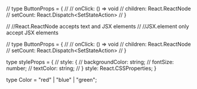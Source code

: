 

// type ButtonProps = {
//     // onClick: () => void
//     children: React.ReactNode
//     setCount: React.Dispatch<SetStateAction<number>>
// }

// //React.ReactNode accepts text and JSX elements
// //JSX.element only accept JSX elements

// type ButtonProps = {
//     // onClick: () => void
//     children: React.ReactNode
//     setCount: React.Dispatch<SetStateAction<number>>
// }

type styleProps = {
    // style: {
    //     backgroundColor: string;
    //     fontSize: number;
    //     textColor: string;
    // }
    style: React.CSSProperties;
}

type Color = "red" | "blue" | "green";